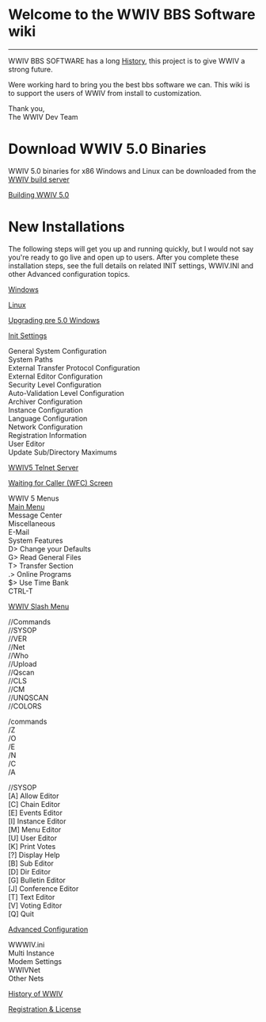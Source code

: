 
# Welcome to the WWIV BBS Software wiki

***

WWIV BBS SOFTWARE has a long [History](wwivhistory), this project is to give WWIV a strong future.

Were working hard to bring you the best bbs software we can. This wiki is to support the users of WWIV from install to customization.

Thank you,  
The WWIV Dev Team 

# Download WWIV 5.0 Binaries

WWIV 5.0 binaries for x86 Windows and Linux can be downloaded from
the [WWIV build server](http://build.wwiv.us/job/wwiv/)

[Building WWIV 5.0](buildwwiv5)

# New Installations

The following steps will get you up and running quickly, but I would not say
you're ready to go live and open up to users. After you complete these installation 
steps, see the full details on related INIT settings, WWIV.INI and other Advanced 
configuration topics.

[Windows](windowsinstall)

[Linux](linuxinstall)

[Upgrading pre 5.0 Windows](windowsupgrade)

[Init Settings](init)

General System Configuration  
System Paths  
External Transfer Protocol Configuration  
External Editor Configuration  
Security Level Configuration  
Auto-Validation Level Configuration  
Archiver Configuration  
Instance Configuration  
Language Configuration  
Network Configuration  
Registration Information  
User Editor  
Update Sub/Directory Maximums

[WWIV5 Telnet Server](wwwiv5telnetserver)

[Waiting for Caller (WFC) Screen](wfc)

WWIV 5 Menus  
[Main Menu](menumain)  
Message Center  
Miscellaneous  
E-Mail  
System Features  
D> Change your Defaults  
G> Read General Files  
T> Transfer Section  
.> Online Programs  
$> Use Time Bank  
CTRL-T

[WWIV Slash Menu](menuslash)  

//Commands  
//SYSOP  
//VER  
//Net  
//Who  
//Upload  
//Qscan  
//CLS  
//CM  
//UNQSCAN  
//COLORS  

/commands  
/Z  
/O  
/E  
/N  
/C  
/A  

//SYSOP  
[A] Allow Editor  
[C] Chain Editor  
[E] Events Editor  
[I] Instance Editor  
[M] Menu Editor  
[U] User Editor  
[K] Print Votes  
[?] Display Help  
[B] Sub Editor  
[D] Dir Editor  
[G] Bulletin Editor  
[J] Conference Editor  
[T] Text Editor  
[V] Voting Editor  
[Q] Quit  

[Advanced Configuration](advanced)

WWWIV.ini  
Multi Instance  
Modem Settings  
WWIVNet  
Other Nets  

[History of WWIV](wwivhistory)

[Registration & License](license)
